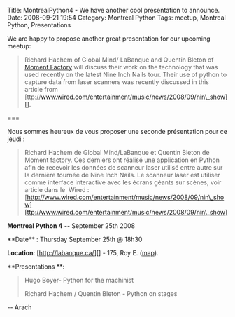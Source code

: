 Title: MontrealPython4 - We have another cool presentation to announce.
Date: 2008-09-21 19:54
Category: Montréal Python
Tags: meetup, Montreal Python, Presentations

<p>
We are happy to propose another great presentation for our upcoming
meetup:

> Richard Hachem of Global Mind/ LaBanque and Quentin Bleton of [Moment
> Factory][] will discuss their work on the technology that was used
> recently on the latest Nine Inch Nails tour. Their use of python to
> capture data from laser scanners was recently discussed in this
> article from
> [ttp://www.wired.com/entertainment/music/news/2008/09/nin\_show][].

===

</p>
<p>
Nous sommes heureux de vous proposer une seconde présentation pour ce
jeudi :

> Richard Hachem de Global Mind/LaBanque et Quentin Bleton de Moment
> factory. Ces derniers ont réalisé une application en Python afin de
> recevoir les données de scanneur laser utilisé entre autre sur la
> dernière tournée de Nine Inch Nails. Le scanneur laser est utiliser
> comme interface interactive avec les écrans géants sur scènes, voir
> article dans le  Wired :
> [http://www.wired.com/entertainment/music/news/2008/09/nin\_show][ttp://www.wired.com/entertainment/music/news/2008/09/nin\_show]

**Montreal Python 4** -- September 25th 2008

</p>
**Date** : Thursday September 25th @ 18h30

**Location**: [http://labanque.ca/][] - 175, Roy E. ([map][]).

<p>
**Presentations **:

> Hugo Boyer- Python for the machinist
> </p>
> <p>
> Richard Hachem / Quentin Bleton - Python on stages

-- Arach

</p>

  [Moment Factory]: http://www.momentfactory.com/ "Moment Factory"
  [ttp://www.wired.com/entertainment/music/news/2008/09/nin\_show]: http://www.wired.com/entertainment/music/news/2008/09/nin_show
  [http://labanque.ca/]: http://labanque.ca/ "http://labanque.ca/"
  [map]: http://maps.google.com/maps?f=q&hl=en&geocode=&q=175,+roy+est&sll=45.52001,-73.579029&sspn=0.009547,0.017445&ie=UTF8&ll=45.517053,-73.574581&spn=0.009547,0.017445&t=h&z=16&iwloc=addr
    "http://maps.google.com/maps?f=q&hl=en&geocode=&q=175,+roy+est&sll=45.52001,-73.579029&sspn=0.009547,0.017445&ie=UTF8&ll=45.517053,-73.574581&spn=0.009547,0.017445&t=h&z=16&iwloc=addr"
